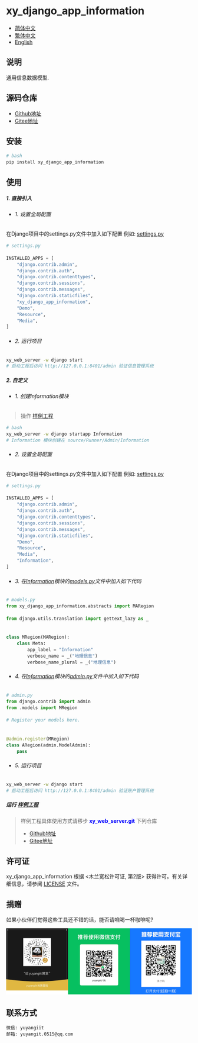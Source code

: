 <!--
 * @Author: 余洋 yuyangit.0515@qq.com
 * @Date: 2024-10-18 13:02:23
 * @LastEditors: 余洋 yuyangit.0515@qq.com
 * @LastEditTime: 2024-10-23 20:51:38
 * @FilePath: /xy_django_app_information/README.md
 * @Description: 这是默认设置,请设置`customMade`, 打开koroFileHeader查看配置 进行设置: https://github.com/OBKoro1/koro1FileHeader/wiki/%E9%85%8D%E7%BD%AE
-->
# xy_django_app_information

- [简体中文](readme/README_zh_CN.md)
- [繁体中文](readme/README_zh_TW.md)
- [English](readme/README_en.md)

## 说明

通用信息数据模型.

## 源码仓库

- <a href="https://github.com/xy-django-app/xy_django_app_information.git" target="_blank">Github地址</a>  
- <a href="https://gitee.com/xy-django-app/xy_django_app_information.git" target="_blank">Gitee地址</a>

## 安装

```bash
# bash
pip install xy_django_app_information
```

## 使用


##### 1. 直接引入

- ###### 1. 设置全局配置

在Django项目中的settings.py文件中加入如下配置
例如: [settings.py](./samples/xy_web_server_demo/source/Runner/Admin/xy_web_server_demo/settings.py)

```python
# settings.py

INSTALLED_APPS = [
    "django.contrib.admin",
    "django.contrib.auth",
    "django.contrib.contenttypes",
    "django.contrib.sessions",
    "django.contrib.messages",
    "django.contrib.staticfiles",
    "xy_django_app_information",
    "Demo",
    "Resource",
    "Media",
]

```

- ###### 2. 运行项目

```bash
xy_web_server -w django start
# 启动工程后访问 http://127.0.0.1:8401/admin 验证信息管理系统
```

##### 2. 自定义

- ###### 1. 创建Information模块

> 操作 [样例工程](./samples/xy_web_server_demo/)

```bash
# bash
xy_web_server -w django startapp Information
# Information 模块创建在 source/Runner/Admin/Information 
```

- ###### 2. 设置全局配置

在Django项目中的settings.py文件中加入如下配置
例如: [settings.py](./samples/xy_web_server_demo/source/Runner/Admin/xy_web_server_demo/settings.py)

```python
# settings.py

INSTALLED_APPS = [
    "django.contrib.admin",
    "django.contrib.auth",
    "django.contrib.contenttypes",
    "django.contrib.sessions",
    "django.contrib.messages",
    "django.contrib.staticfiles",
    "Demo",
    "Resource",
    "Media",
    "Information",
]

```

- ###### 3. 在[Information](./samples/xy_web_server_demo/source/Runner/Admin/Information)模块的[models.py](./samples/xy_web_server_demo/source/Runner/Admin/Information/models.py)文件中加入如下代码

```python
# models.py
from xy_django_app_information.abstracts import MARegion

from django.utils.translation import gettext_lazy as _


class MRegion(MARegion):
    class Meta:
        app_label = "Information"
        verbose_name = _("地理信息")
        verbose_name_plural = _("地理信息")

```

- ###### 4. 在[Information](./samples/xy_web_server_demo/source/Runner/Admin/Information)模块的[admin.py](./samples/xy_web_server_demo/source/Runner/Admin/Information/admin.py)文件中加入如下代码

```python
# admin.py
from django.contrib import admin
from .models import MRegion

# Register your models here.


@admin.register(MRegion)
class ARegion(admin.ModelAdmin):
    pass

```

- ###### 5. 运行项目

```bash
xy_web_server -w django start
# 启动工程后访问 http://127.0.0.1:8401/admin 验证账户管理系统
```

##### 运行 [样例工程](./samples/xy_web_server_demo)

> 样例工程具体使用方式请移步 <b style="color: blue">xy_web_server.git</b> 下列仓库
> - <a href="https://github.com/xy-web-service/xy_web_server.git" target="_blank">Github地址</a>  
> - <a href="https://gitee.com/xy-web-service/xy_web_server.git" target="_blank">Gitee地址</a>


## 许可证
xy_django_app_information 根据 <木兰宽松许可证, 第2版> 获得许可。有关详细信息，请参阅 [LICENSE](LICENSE) 文件。

## 捐赠
如果小伙伴们觉得这些工具还不错的话，能否请咱喝一杯咖啡呢?  

![Pay-Total](./readme/Pay-Total.png)


## 联系方式

```
微信: yuyangiit
邮箱: yuyangit.0515@qq.com
```